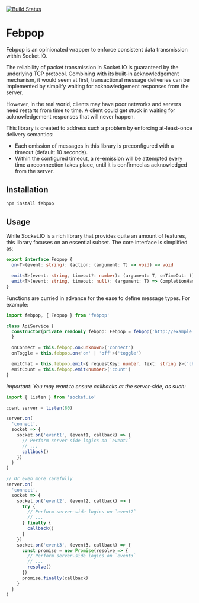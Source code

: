 [![Build Status](https://circleci.com/gh/justincase-jp/Febpop/tree/master.svg?style=shield)](
  https://circleci.com/gh/justincase-jp/Febpop
)

Febpop
===
Febpop is an opinionated wrapper to enforce consistent data transmission within Socket.IO.

The reliability of packet transmission in Socket.IO is guaranteed by the underlying TCP protocol.
Combining with its built-in acknowledgement mechanism, it would seem at first, transactional message deliveries can be
implemented by simplify waiting for acknowledgement responses from the server.

However, in the real world, clients may have poor networks and servers need restarts from time to time.
A client could get stuck in waiting for acknowledgement responses that will never happen.


This library is created to address such a problem by enforcing at-least-once delivery semantics:

* Each emission of messages in this library is preconfigured with a timeout (default: 10 seconds).
* Within the configured timeout, a re-emission will be attempted every time a reconnection takes place, until it is
confirmed as acknowledged from the server.


## Installation

```sh
npm install febpop
```


## Usage
While Socket.IO is a rich library that provides quite an amount of features, this library focuses on an essential
subset. The core interface is simplified as:

```ts
export interface Febpop {
  on<T>(event: string): (action: (argument: T) => void) => void

  emit<T>(event: string, timeout?: number): (argument: T, onTimeOut: () => void) => CompletionHandler
  emit<T>(event: string, timeout: null): (argument: T) => CompletionHandler
}
```

Functions are curried in advance for the ease to define message types. For example:

```ts
import febpop, { Febpop } from 'febpop'

class ApiService {
  constructor(private readonly febpop: Febpop = febpop('http://example.com/')) {
  }

  onConnect = this.febpop.on<unknown>('connect')
  onToggle = this.febpop.on<'on' | 'off'>('toggle')

  emitChat = this.febpop.emit<{ requestKey: number, text: string }>('chat')
  emitCount = this.febpop.emit<number>('count')
}
```

_Important: You may want to ensure callbacks at the server-side, as such:_

```ts
import { listen } from 'socket.io'

cosnt server = listen(80)

server.on(
  'connect',
  socket => {
    socket.on('event1', (event1, callback) => {
      // Perform server-side logics on `event1`
      // ...
      callback()
    })
  }
)

// Or even more carefully
server.on(
  'connect',
  socket => {
    socket.on('event2', (event2, callback) => {
      try {
        // Perform server-side logics on `event2`
        // ...
      } finally {
        callback()
      }
    })
    socket.on('event3', (event3, callback) => {
      const promise = new Promise(resolve => {
        // Perform server-side logics on `event3`
        // ...
        resolve()
      })
      promise.finally(callback)
    }
  }
)
```
